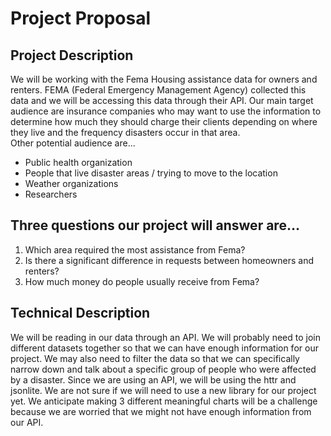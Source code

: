 # Project Proposal

## Project Description
We will be working with the Fema Housing assistance data for owners and renters. FEMA (Federal Emergency Management Agency) collected this data and we will be accessing this data through their API. Our main target audience are insurance companies who may want to use the information to determine how much they should charge their clients depending on where they live and the frequency disasters occur in that area. 
<br>
Other potential audience are...
- Public health organization
- People that live disaster areas / trying to move to the location
- Weather organizations 
- Researchers 


## Three questions our project will answer are…
1. Which area required the most assistance from Fema?
2. Is there a significant difference in requests between homeowners and renters?
3. How much money do people usually receive from Fema?

## Technical Description
We will be reading in our data through an API. We will probably need to join different datasets together so that we can have enough information for our project. We may also need to filter the data so that we can specifically narrow down and talk about a specific group of people who were affected by a disaster. Since we are using an API, we will be using the httr and jsonlite. We are not sure if we will need to use a new library for our project yet. We anticipate making 3 different meaningful charts will be a challenge because we are worried that we might not have enough information from our API. 